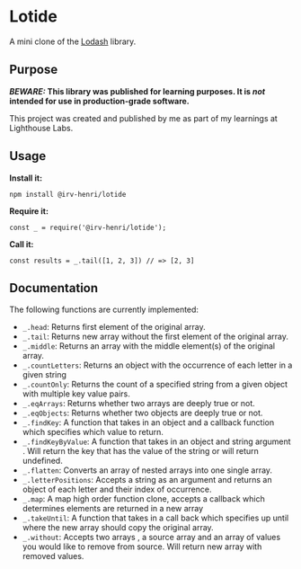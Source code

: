 # Lotide

A mini clone of the [Lodash](https://lodash.com) library.

## Purpose

**_BEWARE:_ This library was published for learning purposes. It is _not_ intended for use in production-grade software.**

This project was created and published by me as part of my learnings at Lighthouse Labs. 

## Usage

**Install it:**

`npm install @irv-henri/lotide`

**Require it:**

`const _ = require('@irv-henri/lotide');`

**Call it:**

`const results = _.tail([1, 2, 3]) // => [2, 3]`

## Documentation

The following functions are currently implemented:

* `_.head`: Returns first element of the original array.
* `_.tail`: Returns new array without the first element of the original array.
* `_.middle`: Returns an array with the middle element(s) of the original array.
* `_.countLetters`: Returns an object with the occurrence of each letter in a given string
* `_.countOnly`: Returns the count of a specified string from a given object with multiple key value pairs.
* `_.eqArrays`: Returns whether two arrays are deeply true or not.
* `_.eqObjects`: Returns whether two objects are deeply true or not.
* `_.findKey`: A function that takes in an object and a callback function which specifies which value to return.
* `_.findKeyByValue`: A function that takes in an object and string argument . Will return the key that has the value of the string or will return undefined. 
* `_.flatten`: Converts an array of nested arrays into one single array.
* `_.letterPositions`: Accepts a string as an argument and returns an object of each letter and their index of occurrence.
* `_.map`: A map high order function clone, accepts a callback which determines elements are returned in a new array 
* `_.takeUntil`: A function that takes in a call back which specifies up until where the new array should copy the original array.
* `_.without`: Accepts two arrays , a source array and an array of values you would like to remove from source. Will return new array with removed values.

